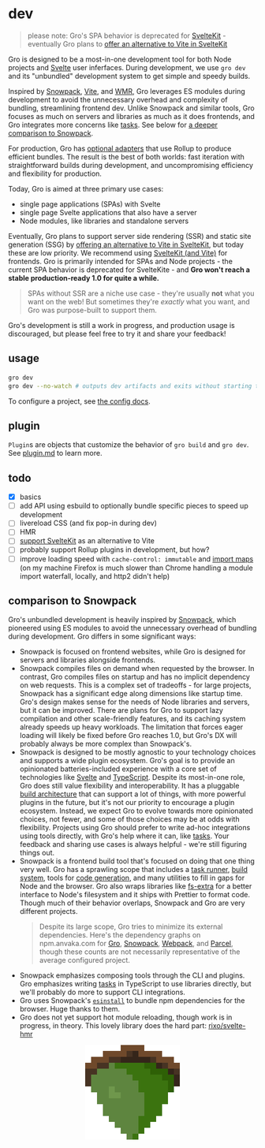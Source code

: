 # dev

> please note: Gro's SPA behavior is deprecated for
> [SvelteKit](https://github.com/sveltejs/kit) -
> eventually Gro plans to
> [offer an alternative to Vite in SvelteKit](https://github.com/feltcoop/gro/issues/106)

Gro is designed to be a most-in-one development tool for both Node projects and
[Svelte](https://github.com/sveltejs/svelte) user inferfaces.
During development, we use `gro dev` and its "unbundled" development system
to get simple and speedy builds.

Inspired by [Snowpack](https://github.com/pikapkg/snowpack),
[Vite](https://github.com/vitejs/vite), and [WMR](https://github.com/preactjs/wmr),
Gro leverages ES modules during development
to avoid the unnecessary overhead and complexity of bundling,
streamlining frontend dev.
Unlike Snowpack and similar tools,
Gro focuses as much on servers and libraries as much as it does frontends,
and Gro integrates more concerns like [tasks](../task/README.md).
See below for [a deeper comparison to Snowpack](#comparison-to-snowpack).

For production, Gro has [optional adapters](build.md)
that use Rollup to produce efficient bundles.
The result is the best of both worlds:
fast iteration with straightforward builds during development,
and uncompromising efficiency and flexibility for production.

Today, Gro is aimed at three primary use cases:

- single page applications (SPAs) with Svelte
- single page Svelte applications that also have a server
- Node modules, like libraries and standalone servers

Eventually, Gro plans to support
server side rendering (SSR) and static site generation (SSG)
by [offering an alternative to Vite in SvelteKit](https://github.com/feltcoop/gro/issues/106),
but today these are low priority.
We recommend using [SvelteKit (and Vite)](https://github.com/sveltejs/kit) for frontends.
Gro is primarily intended for SPAs and Node projects -
the current SPA behavior is deprecated for SvelteKite -
and **Gro won't reach a stable production-ready 1.0 for quite a while.**

> SPAs without SSR are a niche use case - they're usually **not** what you want on the web!
> But sometimes they're _exactly_ what you want, and Gro was purpose-built to support them.

Gro's development is still a work in progress, and production usage is discouraged,
but please feel free to try it and share your feedback!

## usage

```bash
gro dev
gro dev --no-watch # outputs dev artifacts and exits without starting the dev server
```

To configure a project, see [the config docs](config.md).

## plugin

`Plugin`s are objects that customize the behavior of `gro build` and `gro dev`.
See [plugin.md](plugin.md) to learn more.

## todo

- [x] basics
- [ ] add API using esbuild to optionally bundle specific pieces to speed up development
- [ ] livereload CSS (and fix pop-in during dev)
- [ ] HMR
- [ ] [support SvelteKit](https://github.com/feltcoop/gro/issues/106) as an alternative to Vite
- [ ] probably support Rollup plugins in development, but how?
- [ ] improve loading speed with `cache-control: immutable` and
      [import maps](https://github.com/WICG/import-maps/)
      (on my machine Firefox is much slower than Chrome
      handling a module import waterfall, locally, and http2 didn't help)

## comparison to Snowpack

Gro's unbundled development is heavily inspired by [Snowpack](https://github.com/pikapkg/snowpack),
which pioneered using ES modules to avoid the unnecessary overhead of bundling during development.
Gro differs in some significant ways:

- Snowpack is focused on frontend websites,
  while Gro is designed for servers and libraries alongside frontends.
- Snowpack compiles files on demand when requested by the browser.
  In contrast, Gro compiles files on startup and has no implicit dependency on web requests.
  This is a complex set of tradeoffs - for large projects,
  Snowpack has a significant edge along dimensions like startup time.
  Gro's design makes sense for the needs of Node libraries and servers,
  but it can be improved.
  There are plans for Gro to support lazy compilation and other scale-friendly features,
  and its caching system already speeds up heavy workloads.
  The limitation that forces eager loading will likely be fixed before Gro reaches 1.0,
  but Gro's DX will probably always be more complex than Snowpack's.
- Snowpack is designed to be mostly agnostic to your technology choices
  and supports a wide plugin ecosystem.
  Gro's goal is to provide an opinionated batteries-included experience
  with a core set of technologies like
  [Svelte](https://github.com/sveltejs/svelte) and
  [TypeScript](https://github.com/microsoft/TypeScript).
  Despite its most-in-one role,
  Gro does still value flexibility and interoperability.
  It has a pluggable [build architecture](build.md) that can support a lot of things,
  with more powerful plugins in the future,
  but it's not our priority to encourage a plugin ecosystem.
  Instead, we expect Gro to evolve towards more opinionated choices, not fewer,
  and some of those choices may be at odds with flexibility.
  Projects using Gro should prefer to write ad-hoc integrations using tools directly,
  with Gro's help where it can, like [tasks](../task).
  Your feedback and sharing use cases is always helpful -
  we're still figuring things out.
- Snowpack is a frontend build tool that's focused on doing that one thing very well.
  Gro has a sprawling scope that includes
  a [task runner](../task), [build system](../build), tools for [code generation](../gen),
  and many utilities to fill in gaps for Node and the browser.
  Gro also wraps libraries like [fs-extra](https://github.com/jprichardson/node-fs-extra)
  for a better interface to Node's filesystem and it ships with Prettier to format code.
  Though much of their behavior overlaps, Snowpack and Gro are very different projects.
  > Despite its large scope, Gro tries to minimize its external dependencies.
  > Here's the dependency graphs on npm.anvaka.com for
  > [Gro](https://npm.anvaka.com/#/view/2d/%2540feltcoop%252Fgro),
  > [Snowpack](https://npm.anvaka.com/#/view/2d/snowpack),
  > [Webpack](https://npm.anvaka.com/#/view/2d/webpack),
  > and [Parcel](https://npm.anvaka.com/#/view/2d/parcel),
  > though these counts are not necessarily representative of the average configured project.
- Snowpack emphasizes composing tools through the CLI and plugins.
  Gro emphasizes writing [tasks](./tasks.md) in TypeScript to use libraries directly,
  but we'll probably do more to support CLI integrations.
- Gro uses Snowpack's [`esinstall`](https://github.com/snowpackjs/snowpack/tree/main/esinstall)
  to bundle npm dependencies for the browser. Huge thanks to them.
- Gro does not yet support hot module reloading, though work is in progress, in theory.
  This lovely library does the hard part: [rixo/svelte-hmr](https://github.com/rixo/svelte-hmr)

<p align="center">
  <a href="https://github.com/feltcoop/gro">
    <img src="/src/client/favicon.png" width="192" height="192">
  </a>
</p>

